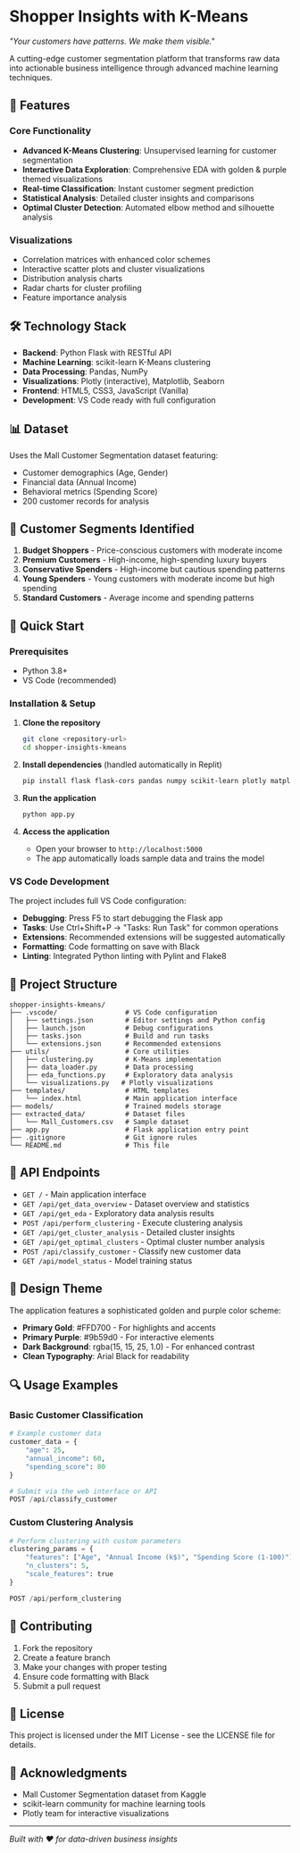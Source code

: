 # Shopper Insights with K-Means

*"Your customers have patterns. We make them visible."*

A cutting-edge customer segmentation platform that transforms raw data into actionable business intelligence through advanced machine learning techniques.

## 🚀 Features

### Core Functionality
- **Advanced K-Means Clustering**: Unsupervised learning for customer segmentation
- **Interactive Data Exploration**: Comprehensive EDA with golden & purple themed visualizations
- **Real-time Classification**: Instant customer segment prediction
- **Statistical Analysis**: Detailed cluster insights and comparisons
- **Optimal Cluster Detection**: Automated elbow method and silhouette analysis

### Visualizations
- Correlation matrices with enhanced color schemes
- Interactive scatter plots and cluster visualizations
- Distribution analysis charts
- Radar charts for cluster profiling
- Feature importance analysis

## 🛠️ Technology Stack

- **Backend**: Python Flask with RESTful API
- **Machine Learning**: scikit-learn K-Means clustering
- **Data Processing**: Pandas, NumPy
- **Visualizations**: Plotly (interactive), Matplotlib, Seaborn
- **Frontend**: HTML5, CSS3, JavaScript (Vanilla)
- **Development**: VS Code ready with full configuration

## 📊 Dataset

Uses the Mall Customer Segmentation dataset featuring:
- Customer demographics (Age, Gender)
- Financial data (Annual Income)
- Behavioral metrics (Spending Score)
- 200 customer records for analysis

## 🎯 Customer Segments Identified

1. **Budget Shoppers** - Price-conscious customers with moderate income
2. **Premium Customers** - High-income, high-spending luxury buyers
3. **Conservative Spenders** - High-income but cautious spending patterns
4. **Young Spenders** - Young customers with moderate income but high spending
5. **Standard Customers** - Average income and spending patterns

## 🚀 Quick Start

### Prerequisites
- Python 3.8+
- VS Code (recommended)

### Installation & Setup

1. **Clone the repository**
   ```bash
   git clone <repository-url>
   cd shopper-insights-kmeans
   ```

2. **Install dependencies** (handled automatically in Replit)
   ```bash
   pip install flask flask-cors pandas numpy scikit-learn plotly matplotlib seaborn
   ```

3. **Run the application**
   ```bash
   python app.py
   ```

4. **Access the application**
   - Open your browser to `http://localhost:5000`
   - The app automatically loads sample data and trains the model

### VS Code Development

The project includes full VS Code configuration:

- **Debugging**: Press F5 to start debugging the Flask app
- **Tasks**: Use Ctrl+Shift+P → "Tasks: Run Task" for common operations
- **Extensions**: Recommended extensions will be suggested automatically
- **Formatting**: Code formatting on save with Black
- **Linting**: Integrated Python linting with Pylint and Flake8

## 📁 Project Structure

```
shopper-insights-kmeans/
├── .vscode/                 # VS Code configuration
│   ├── settings.json        # Editor settings and Python config
│   ├── launch.json          # Debug configurations
│   ├── tasks.json           # Build and run tasks
│   └── extensions.json      # Recommended extensions
├── utils/                   # Core utilities
│   ├── clustering.py        # K-Means implementation
│   ├── data_loader.py       # Data processing
│   ├── eda_functions.py     # Exploratory data analysis
│   └── visualizations.py   # Plotly visualizations
├── templates/               # HTML templates
│   └── index.html           # Main application interface
├── models/                  # Trained models storage
├── extracted_data/          # Dataset files
│   └── Mall_Customers.csv   # Sample dataset
├── app.py                   # Flask application entry point
├── .gitignore               # Git ignore rules
└── README.md                # This file
```

## 🔧 API Endpoints

- `GET /` - Main application interface
- `GET /api/get_data_overview` - Dataset overview and statistics
- `GET /api/get_eda` - Exploratory data analysis results
- `POST /api/perform_clustering` - Execute clustering analysis
- `GET /api/get_cluster_analysis` - Detailed cluster insights
- `GET /api/get_optimal_clusters` - Optimal cluster number analysis
- `POST /api/classify_customer` - Classify new customer data
- `GET /api/model_status` - Model training status

## 🎨 Design Theme

The application features a sophisticated golden and purple color scheme:
- **Primary Gold**: #FFD700 - For highlights and accents
- **Primary Purple**: #9b59d0 - For interactive elements
- **Dark Background**: rgba(15, 15, 25, 1.0) - For enhanced contrast
- **Clean Typography**: Arial Black for readability

## 🔍 Usage Examples

### Basic Customer Classification
```python
# Example customer data
customer_data = {
    "age": 25,
    "annual_income": 60,
    "spending_score": 80
}

# Submit via the web interface or API
POST /api/classify_customer
```

### Custom Clustering Analysis
```python
# Perform clustering with custom parameters
clustering_params = {
    "features": ["Age", "Annual Income (k$)", "Spending Score (1-100)"],
    "n_clusters": 5,
    "scale_features": true
}

POST /api/perform_clustering
```

## 🤝 Contributing

1. Fork the repository
2. Create a feature branch
3. Make your changes with proper testing
4. Ensure code formatting with Black
5. Submit a pull request

## 📝 License

This project is licensed under the MIT License - see the LICENSE file for details.

## 🙏 Acknowledgments

- Mall Customer Segmentation dataset from Kaggle
- scikit-learn community for machine learning tools
- Plotly team for interactive visualizations

---

*Built with ❤️ for data-driven business insights*